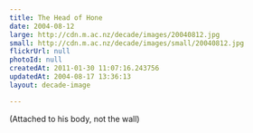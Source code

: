 ```yaml
---
title: The Head of Hone
date: 2004-08-12
large: http://cdn.m.ac.nz/decade/images/20040812.jpg
small: http://cdn.m.ac.nz/decade/images/small/20040812.jpg
flickrUrl: null
photoId: null
createdAt: 2011-01-30 11:07:16.243756
updatedAt: 2004-08-17 13:36:13
layout: decade-image

---
```

(Attached to his body, not the wall)
